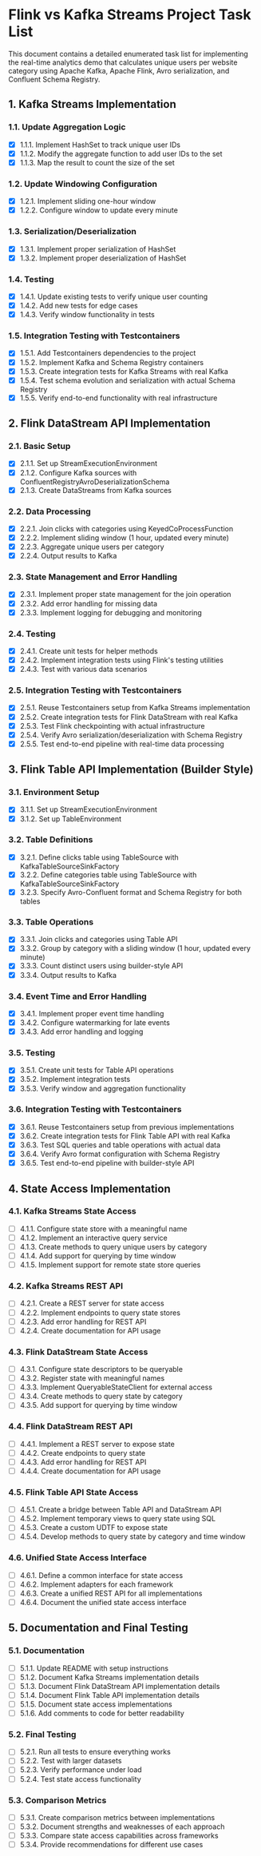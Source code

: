 # Flink vs Kafka Streams Project Task List

This document contains a detailed enumerated task list for implementing the real-time analytics demo that calculates unique users per website category using Apache Kafka, Apache Flink, Avro serialization, and Confluent Schema Registry.

## 1. Kafka Streams Implementation

### 1.1. Update Aggregation Logic
- [x] 1.1.1. Implement HashSet to track unique user IDs
- [x] 1.1.2. Modify the aggregate function to add user IDs to the set
- [x] 1.1.3. Map the result to count the size of the set

### 1.2. Update Windowing Configuration
- [x] 1.2.1. Implement sliding one-hour window
- [x] 1.2.2. Configure window to update every minute

### 1.3. Serialization/Deserialization
- [x] 1.3.1. Implement proper serialization of HashSet
- [x] 1.3.2. Implement proper deserialization of HashSet

### 1.4. Testing
- [x] 1.4.1. Update existing tests to verify unique user counting
- [x] 1.4.2. Add new tests for edge cases
- [x] 1.4.3. Verify window functionality in tests

### 1.5. Integration Testing with Testcontainers
- [x] 1.5.1. Add Testcontainers dependencies to the project
- [x] 1.5.2. Implement Kafka and Schema Registry containers
- [x] 1.5.3. Create integration tests for Kafka Streams with real Kafka
- [x] 1.5.4. Test schema evolution and serialization with actual Schema Registry
- [x] 1.5.5. Verify end-to-end functionality with real infrastructure

## 2. Flink DataStream API Implementation

### 2.1. Basic Setup
- [x] 2.1.1. Set up StreamExecutionEnvironment
- [x] 2.1.2. Configure Kafka sources with ConfluentRegistryAvroDeserializationSchema
- [x] 2.1.3. Create DataStreams from Kafka sources

### 2.2. Data Processing
- [x] 2.2.1. Join clicks with categories using KeyedCoProcessFunction
- [x] 2.2.2. Implement sliding window (1 hour, updated every minute)
- [x] 2.2.3. Aggregate unique users per category
- [x] 2.2.4. Output results to Kafka

### 2.3. State Management and Error Handling
- [x] 2.3.1. Implement proper state management for the join operation
- [x] 2.3.2. Add error handling for missing data
- [x] 2.3.3. Implement logging for debugging and monitoring

### 2.4. Testing
- [x] 2.4.1. Create unit tests for helper methods
- [x] 2.4.2. Implement integration tests using Flink's testing utilities
- [x] 2.4.3. Test with various data scenarios

### 2.5. Integration Testing with Testcontainers
- [x] 2.5.1. Reuse Testcontainers setup from Kafka Streams implementation
- [x] 2.5.2. Create integration tests for Flink DataStream with real Kafka
- [x] 2.5.3. Test Flink checkpointing with actual infrastructure
- [x] 2.5.4. Verify Avro serialization/deserialization with Schema Registry
- [x] 2.5.5. Test end-to-end pipeline with real-time data processing

## 3. Flink Table API Implementation (Builder Style)

### 3.1. Environment Setup
- [x] 3.1.1. Set up StreamExecutionEnvironment
- [x] 3.1.2. Set up TableEnvironment

### 3.2. Table Definitions
- [x] 3.2.1. Define clicks table using TableSource with KafkaTableSourceSinkFactory
- [x] 3.2.2. Define categories table using TableSource with KafkaTableSourceSinkFactory
- [x] 3.2.3. Specify Avro-Confluent format and Schema Registry for both tables

### 3.3. Table Operations
- [x] 3.3.1. Join clicks and categories using Table API
- [x] 3.3.2. Group by category with a sliding window (1 hour, updated every minute)
- [x] 3.3.3. Count distinct users using builder-style API
- [x] 3.3.4. Output results to Kafka

### 3.4. Event Time and Error Handling
- [x] 3.4.1. Implement proper event time handling
- [x] 3.4.2. Configure watermarking for late events
- [x] 3.4.3. Add error handling and logging

### 3.5. Testing
- [x] 3.5.1. Create unit tests for Table API operations
- [x] 3.5.2. Implement integration tests
- [x] 3.5.3. Verify window and aggregation functionality

### 3.6. Integration Testing with Testcontainers
- [x] 3.6.1. Reuse Testcontainers setup from previous implementations
- [x] 3.6.2. Create integration tests for Flink Table API with real Kafka
- [x] 3.6.3. Test SQL queries and table operations with actual data
- [x] 3.6.4. Verify Avro format configuration with Schema Registry
- [x] 3.6.5. Test end-to-end pipeline with builder-style API

## 4. State Access Implementation

### 4.1. Kafka Streams State Access
- [ ] 4.1.1. Configure state store with a meaningful name
- [ ] 4.1.2. Implement an interactive query service
- [ ] 4.1.3. Create methods to query unique users by category
- [ ] 4.1.4. Add support for querying by time window
- [ ] 4.1.5. Implement support for remote state store queries

### 4.2. Kafka Streams REST API
- [ ] 4.2.1. Create a REST server for state access
- [ ] 4.2.2. Implement endpoints to query state stores
- [ ] 4.2.3. Add error handling for REST API
- [ ] 4.2.4. Create documentation for API usage

### 4.3. Flink DataStream State Access
- [ ] 4.3.1. Configure state descriptors to be queryable
- [ ] 4.3.2. Register state with meaningful names
- [ ] 4.3.3. Implement QueryableStateClient for external access
- [ ] 4.3.4. Create methods to query state by category
- [ ] 4.3.5. Add support for querying by time window

### 4.4. Flink DataStream REST API
- [ ] 4.4.1. Implement a REST server to expose state
- [ ] 4.4.2. Create endpoints to query state
- [ ] 4.4.3. Add error handling for REST API
- [ ] 4.4.4. Create documentation for API usage

### 4.5. Flink Table API State Access
- [ ] 4.5.1. Create a bridge between Table API and DataStream API
- [ ] 4.5.2. Implement temporary views to query state using SQL
- [ ] 4.5.3. Create a custom UDTF to expose state
- [ ] 4.5.4. Develop methods to query state by category and time window

### 4.6. Unified State Access Interface
- [ ] 4.6.1. Define a common interface for state access
- [ ] 4.6.2. Implement adapters for each framework
- [ ] 4.6.3. Create a unified REST API for all implementations
- [ ] 4.6.4. Document the unified state access interface

## 5. Documentation and Final Testing

### 5.1. Documentation
- [ ] 5.1.1. Update README with setup instructions
- [ ] 5.1.2. Document Kafka Streams implementation details
- [ ] 5.1.3. Document Flink DataStream API implementation details
- [ ] 5.1.4. Document Flink Table API implementation details
- [ ] 5.1.5. Document state access implementations
- [ ] 5.1.6. Add comments to code for better readability

### 5.2. Final Testing
- [ ] 5.2.1. Run all tests to ensure everything works
- [ ] 5.2.2. Test with larger datasets
- [ ] 5.2.3. Verify performance under load
- [ ] 5.2.4. Test state access functionality

### 5.3. Comparison Metrics
- [ ] 5.3.1. Create comparison metrics between implementations
- [ ] 5.3.2. Document strengths and weaknesses of each approach
- [ ] 5.3.3. Compare state access capabilities across frameworks
- [ ] 5.3.4. Provide recommendations for different use cases
